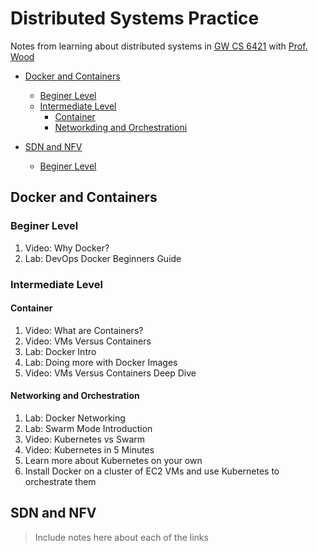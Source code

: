 # Distributed Systems Practice

Notes from learning about distributed systems in [GW CS 6421](https://gwdistsys18.github.io/) with [Prof. Wood](https://faculty.cs.gwu.edu/timwood/)

* [Docker and Containers](#Docker-and-Containers)
  * [Beginer Level](#**Beginer-Level**)
  * [Intermediate Level](#**Intermediate-Level**)
    * [Container](#Container)
    * [Networkding and Orchestrationi](#Networkding-and-Orchestrationi)

* [SDN and NFV](#SDN-and-NFV)
  * [Beginer Level](#**Beginer-Level**)

## Docker and Containers

### **Beginer Level**

1. Video: Why Docker?
2. Lab: DevOps Docker Beginners Guide

### **Intermediate Level**

#### Container

1. Video: What are Containers?
2. Video: VMs Versus Containers
3. Lab: Docker Intro
4. Lab: Doing more with Docker Images
5. Video: VMs Versus Containers Deep Dive

#### Networking and Orchestration

1. Lab: Docker Networking
2. Lab: Swarm Mode Introduction
3. Video: Kubernetes vs Swarm
4. Video: Kubernetes in 5 Minutes
5. Learn more about Kubernetes on your own
6. Install Docker on a cluster of EC2 VMs and use Kubernetes to orchestrate them

## SDN and NFV

> Include notes here about each of the links
